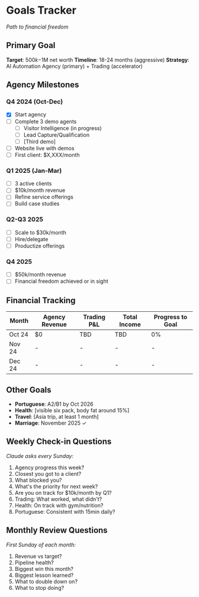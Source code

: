 # Goals Tracker
*Path to financial freedom*

## Primary Goal
**Target**: $500k-$1M net worth
**Timeline**: 18-24 months (aggressive)
**Strategy**: AI Automation Agency (primary) + Trading (accelerator)

## Agency Milestones
### Q4 2024 (Oct-Dec)
- [x] Start agency
- [ ] Complete 3 demo agents
  - [ ] Visitor Intelligence (in progress)
  - [ ] Lead Capture/Qualification
  - [ ] [Third demo]
- [ ] Website live with demos
- [ ] First client: $X,XXX/month

### Q1 2025 (Jan-Mar)
- [ ] 3 active clients
- [ ] $10k/month revenue
- [ ] Refine service offerings
- [ ] Build case studies

### Q2-Q3 2025
- [ ] Scale to $30k/month
- [ ] Hire/delegate
- [ ] Productize offerings

### Q4 2025
- [ ] $50k/month revenue
- [ ] Financial freedom achieved or in sight

## Financial Tracking
| Month | Agency Revenue | Trading P&L | Total Income | Progress to Goal |
|-------|----------------|-------------|--------------|------------------|
| Oct 24| $0             | TBD         | TBD          | 0% |
| Nov 24| -              | -           | -            | - |
| Dec 24| -              | -           | -            | - |

## Other Goals
- **Portuguese**: A2/B1 by Oct 2026
- **Health**: [visible six pack, body fat around 15%]
- **Travel**: [Asia trip, at least 1 month]
- **Marriage**: November 2025 ✓

## Weekly Check-in Questions
*Claude asks every Sunday:*
1. Agency progress this week?
2. Closest you got to a client?
3. What blocked you?
4. What's the priority for next week?
5. Are you on track for $10k/month by Q1?
6. Trading: What worked, what didn't?
7. Health: On track with gym/nutrition?
8. Portuguese: Consistent with 15min daily?

## Monthly Review Questions
*First Sunday of each month:*
1. Revenue vs target?
2. Pipeline health?
3. Biggest win this month?
4. Biggest lesson learned?
5. What to double down on?
6. What to stop doing?
